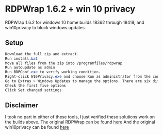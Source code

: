 # RDPWrap 1.6.2 + win 10 privacy

RDPWrap 1.6.2 for windows 10 home builds 18362 through 18418, and win10privacy to block windows updates.

## Setup


```css
Download the full zip and extract.
Run install.bat
Move all files from the zip into /programfiles/rdpwrap
Run autoupdate as admin
Run RDPConf.exe to verify working condition.
Right-click W10Privacy.exe and choose Run as administrator from the context menu. Choose to make a system restore point. It’s also worth making a full system backup (just in case).
Go to Extras > Windows Updates to manage the options. There are six different check boxes.
Check the first five options
Click Set changed settings
```

## Disclaimer
I took no part in either of these tools, I just verified these solutions work on the builds above.
The original RDPWrap can be found [here](https://github.com/stascorp/rdpwrap)
And the original win10privacy can be found [here](https://www.winprivacy.de/english-home/)

